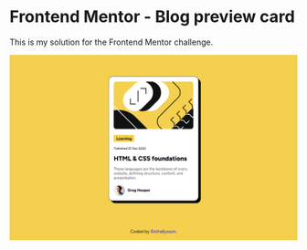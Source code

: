 # Frontend Mentor - Blog preview card

This is my solution for the Frontend Mentor challenge.

![Blog preview card coding challenge](./screenshots/screenshot.png)
